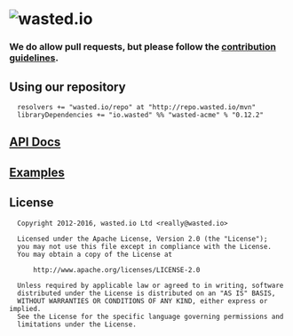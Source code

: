 ![wasted.io](http://wasted.io/images/soon/wasted.png)
=======

### We do allow pull requests, but please follow the [contribution guidelines](https://github.com/wasted/scala-acme/blob/master/CONTRIBUTING.md).

## Using our repository

```
  resolvers += "wasted.io/repo" at "http://repo.wasted.io/mvn"
  libraryDependencies += "io.wasted" %% "wasted-acme" % "0.12.2"
```

## [API Docs](http://wasted.github.com/scala-acme/latest/api/#io.wasted.acme.AcmeClient)

## [Examples](https://github.com/wasted/scala-acme/tree/master/src/test/scala/io/wasted/acme/test)

## License

```
  Copyright 2012-2016, wasted.io Ltd <really@wasted.io>

  Licensed under the Apache License, Version 2.0 (the "License");
  you may not use this file except in compliance with the License.
  You may obtain a copy of the License at

      http://www.apache.org/licenses/LICENSE-2.0

  Unless required by applicable law or agreed to in writing, software
  distributed under the License is distributed on an "AS IS" BASIS,
  WITHOUT WARRANTIES OR CONDITIONS OF ANY KIND, either express or implied.
  See the License for the specific language governing permissions and
  limitations under the License.
```
